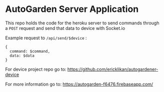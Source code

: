 # AutoGarden Server Application
This repo holds the code for the heroku server to send commands through a `POST` request and send that data to device with Socket.io

Example request to `/api/send/$device` :

```
{
  command: $command,
  data: $data
}
```

For device project repo go to: https://github.com/ericklikan/autogardener-device

For more information go to: https://autogarden-f6476.firebaseapp.com/

